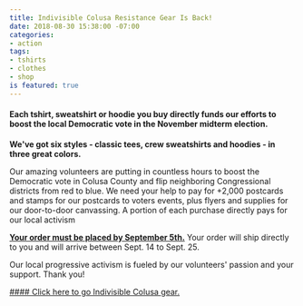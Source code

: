 ```yaml
---
title: Indivisible Colusa Resistance Gear Is Back!
date: 2018-08-30 15:38:00 -07:00
categories:
- action
tags:
- tshirts
- clothes
- shop
is featured: true
---
```


#### Each tshirt, sweatshirt or hoodie you buy directly funds our efforts to boost the local Democratic vote in the November midterm election.

**We've got six styles - classic tees, crew sweatshirts and hoodies - in three great colors.**

Our amazing volunteers are putting in countless hours to boost the Democratic vote in Colusa County and flip neighboring Congressional districts from red to blue. We need your help to pay for +2,000 postcards and stamps for our postcards to voters events, plus flyers and supplies for our door-to-door canvassing. A portion of each purchase directly pays for our local activism 

[**Your order must be placed by September 5th.**](https://www.bonfire.com/indivisiblecolusa/) Your order will ship directly to you and will arrive  between Sept. 14 to Sept. 25. 

Our local progressive activism is fueled by our volunteers' passion and your support. Thank you! 

[#### Click here to go Indivisible Colusa gear.](https://www.bonfire.com/indivisiblecolusa/) 